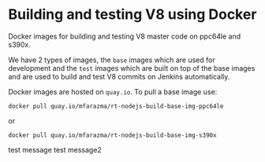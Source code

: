 # Building and testing V8 using Docker
Docker images for building and testing V8 master code on ppc64le and s390x.

We have 2 types of images, the `base` images which are used for development and the `test` images which are built on top of the base images and are used to build and test V8 commits on Jenkins automatically.

Docker images are hosted on `quay.io`. To pull a base image use:
```
docker pull quay.io/mfarazma/rt-nodejs-build-base-img-ppc64le
```
or
```
docker pull quay.io/mfarazma/rt-nodejs-build-base-img-s390x
```
test message
test message2
